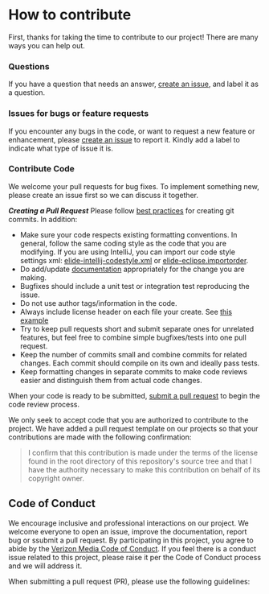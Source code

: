 # How to contribute
First, thanks for taking the time to contribute to our project! There are many ways you can help out.

### Questions

If you have a question that needs an answer, [create an issue](https://help.github.com/articles/creating-an-issue/), and label it as a question.

### Issues for bugs or feature requests

If you encounter any bugs in the code, or want to request a new feature or enhancement, please [create an issue](https://help.github.com/articles/creating-an-issue/) to report it. Kindly add a label to indicate what type of issue it is.

### Contribute Code
We welcome your pull requests for bug fixes. To implement something new, please create an issue first so we can discuss it together.

***Creating a Pull Request***
Please follow [best practices](https://github.com/trein/dev-best-practices/wiki/Git-Commit-Best-Practices) for creating git commits.  In addition: 

- Make sure your code respects existing formatting conventions. In general, follow
  the same coding style as the code that you are modifying. If you are using
  IntelliJ, you can import our code style settings xml:
  [elide-intellij-codestyle.xml](https://github.com/yahoo/elide/raw/master/elide-intellij-codestyle.xml)
  or [elide-eclipse.importorder](https://github.com/yahoo/elide/raw/master/elide-eclipse.importorder).
- Do add/update [documentation](https://github.com/yahoo/elide-doc) appropriately for the change you are making.
- Bugfixes should include a unit test or integration test reproducing the issue.
- Do not use author tags/information in the code.
- Always include license header on each file your create. See [this example](https://github.com/yahoo/elide/blob/master/elide-core/src/main/java/com/yahoo/elide/Elide.java)
- Try to keep pull requests short and submit separate ones for unrelated
  features, but feel free to combine simple bugfixes/tests into one pull request.
- Keep the number of commits small and combine commits for related changes.
  Each commit should compile on its own and ideally pass tests.
- Keep formatting changes in separate commits to make code reviews easier and
  distinguish them from actual code changes.

When your code is ready to be submitted, [submit a pull request](https://help.github.com/articles/creating-a-pull-request/) to begin the code review process.

We only seek to accept code that you are authorized to contribute to the project. We have added a pull request template on our projects so that your contributions are made with the following confirmation: 

> I confirm that this contribution is made under the terms of the license found in the root directory of this repository's source tree and that I have the authority necessary to make this contribution on behalf of its copyright owner.

## Code of Conduct

We encourage inclusive and professional interactions on our project. We welcome everyone to open an issue, improve the documentation, report bug or ssubmit a pull request. By participating in this project, you agree to abide by the [Verizon Media Code of Conduct](Code-of-Conduct.md). If you feel there is a conduct issue related to this project, please raise it per the Code of Conduct process and we will address it.

When submitting a pull request (PR), please use the following guidelines:
